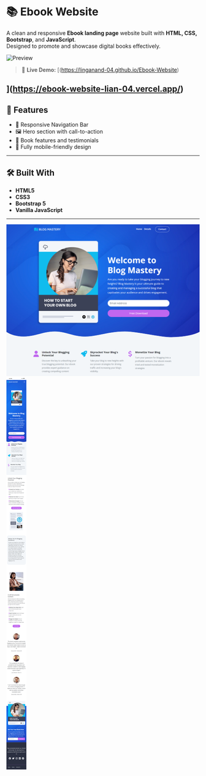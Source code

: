 # 📚 Ebook Website

A clean and responsive **Ebook landing page** website built with **HTML, CSS, Bootstrap**, and **JavaScript**.  
Designed to promote and showcase digital books effectively.

![Preview](https://linganand-04.github.io/Ebook-Website/images/preview.png)

> 🔗 **Live Demo:** [(https://linganand-04.github.io/Ebook-Website)

## ](https://ebook-website-lian-04.vercel.app/)

## 🚀 Features

- 🧭 Responsive Navigation Bar
- 🖼 Hero section with call-to-action
- 📖 Book features and testimonials
- 📱 Fully mobile-friendly design

---

## 🛠️ Built With

- **HTML5**
- **CSS3**
- **Bootstrap 5**
- **Vanilla JavaScript**

---

![Home Page](images/screen.png)
![Mobile View](images/previewMobile.png)
